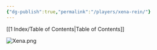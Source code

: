 ```yaml
---
{"dg-publish":true,"permalink":"/players/xena-rein/"}
---
```


[[1 Index/Table of Contents\|Table of Contents]]

![Xena.png](/img/user/Z_Templates/Xena.png)